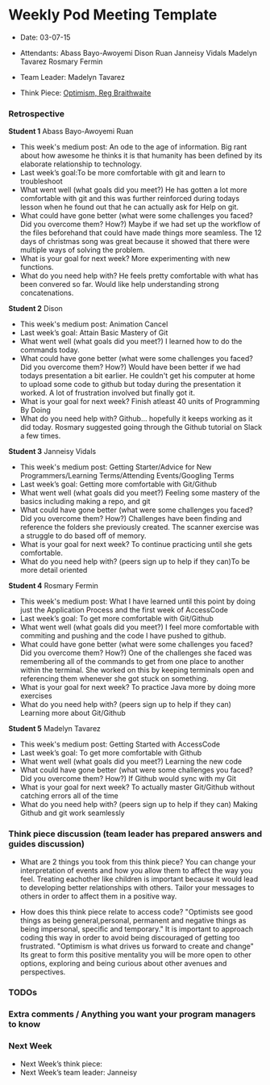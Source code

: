 # Weekly Pod Meeting Template

* Date: 03-07-15
* Attendants:
Abass Bayo-Awoyemi
Dison Ruan
Janneisy Vidals
Madelyn Tavarez
Rosmary Fermin

* Team Leader: Madelyn Tavarez
* Think Piece: [Optimism, Reg Braithwaite](http://braythwayt.com/homoiconic/2009/05/01/optimism.html)

### Retrospective

**Student 1**
Abass Bayo-Awoyemi Ruan
* This week's medium post: An ode to the age of information. Big rant about how awesome he thinks it is that humanity has been defined by its elaborate relationship to technology.
* Last week’s goal:To be more comfortable with git and learn to troubleshoot
* What went well (what goals did you meet?) He has gotten a lot more comfortable with git and this was further reinforced during todays lesson when he found out that he can actually ask for Help on git. 
* What could have gone better (what were some challenges you faced? Did you overcome them? How?) Maybe if we had set up the workflow of the files beforehand that could have made things more seamless. The 12 days of christmas song was great because it showed that there were multiple ways of solving the problem.
* What is your goal for next week? More experimenting with new functions.
* What do you need help with? He feels pretty comfortable with what has been convered so far. Would like help understanding strong concatenations. 

**Student 2**
Dison
* This week's medium post: Animation Cancel
* Last week’s goal: Attain Basic Mastery of Git
* What went well (what goals did you meet?) I learned how to do the commands today. 
* What could have gone better (what were some challenges you faced? Did you overcome them? How?) Would have been better if we had todays presentation a bit earlier. He couldn't get his computer at home to upload some code to github but today during the presentation it worked. A lot of frustration involved but finally got it. 
* What is your goal for next week? Finish atleast 40 units of Programming By Doing
* What do you need help with? Github... hopefully it keeps working as it did today. Rosmary suggested going through the Github tutorial on Slack a few times. 

**Student 3**
Janneisy Vidals
* This week's medium post: Getting Starter/Advice for New Programmers/Learning Terms/Attending Events/Googling Terms
* Last week’s goal: Getting more comfortable with Git/Github
* What went well (what goals did you meet?) Feeling some mastery of the basics including making a repo, and git
* What could have gone better (what were some challenges you faced? Did you overcome them? How?) Challenges have been finding and reference the folders she previously created. The scanner exercise was a struggle to do based off of memory.
* What is your goal for next week? To continue practicing until she gets comfortable.
* What do you need help with? (peers sign up to help if they can)To be more detail oriented

**Student 4**
Rosmary Fermin
* This week's medium post: What I have learned until this point by doing just the Application Process and the first week of AccessCode
* Last week’s goal: To get more comfortable with Git/Github
* What went well (what goals did you meet?) I feel more comfortable with commiting and pushing and the code I have pushed to github.
* What could have gone better (what were some challenges you faced? Did you overcome them? How?) One of the challenges she faced was remembering all of the commands to get from one place to another within the terminal. She worked on this by keeping terminals open and referencing them whenever she got stuck on something. 
* What is your goal for next week? To practice Java more by doing more exercises
* What do you need help with? (peers sign up to help if they can) Learning more about Git/Github

**Student 5**
Madelyn Tavarez
* This week's medium post: Getting Started with AccessCode 
* Last week’s goal: To get more comfortable with Github
* What went well (what goals did you meet?) Learning the new code
* What could have gone better (what were some challenges you faced? Did you overcome them? How?) If Github would sync with my Git
* What is your goal for next week? To actually master Git/Github without catching errors all of the time 
* What do you need help with? (peers sign up to help if they can) Making Github and git work seamlessly

### Think piece discussion (team leader has prepared answers and guides discussion)

* What are 2 things you took from this think piece?
You can change your interpretation of events and how you allow them to affect the way you feel. 
Treating eachother like children is important because it would lead to developing better relationships with others. 
Tailor your messages to others in order to affect them in a positive way. 

* How does this think piece relate to access code?
"Optimists see good things as being general,personal, permanent and negative things as being impersonal, specific and temporary."
It is important to approach coding this way in order to avoid being discouraged of getting too frustrated. 
"Optimism is what drives us forward to create and change"
Its great to form this positive mentality you will be more open to other options, exploring and being curious about other avenues and perspectives.

### TODOs

### Extra comments / Anything you want your program managers to know

### Next Week

* Next Week’s think piece:
* Next Week’s team leader: Janneisy

